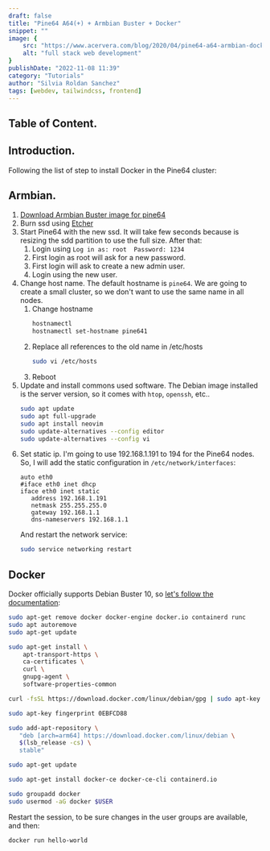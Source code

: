 ```yaml
---
draft: false
title: "Pine64 A64(+) + Armbian Buster + Docker"
snippet: ""
image: {
    src: "https://www.acervera.com/blog/2020/04/pine64-a64-armbian-docker/pine64_cluster.jpg",
    alt: "full stack web development"
}
publishDate: "2022-11-08 11:39"
category: "Tutorials"
author: "Silvia Roldan Sanchez"
tags: [webdev, tailwindcss, frontend]
---
```


## Table of Content.
<!-- toc -->

## Introduction.
Following the list of step to install Docker in the Pine64 cluster:

## Armbian.
1. [Download Armbian Buster image for pine64](https://www.armbian.com/pine64/)
2. Burn ssd using [Etcher](https://www.balena.io/etcher/)
3. Start Pine64 with the new ssd.
   It will take few seconds because is resizing the sdd partition to use the full size. After that:
    1. Login using `Log in as: root  Password: 1234`
    2. First login as root will ask for a new password.
    3. First login will ask to create a new admin user.
    4. Login using the new user.
4. Change host name. The default hostname is `pine64`. We are going to create a small cluster, so we don't want to use
   the same name in all nodes.
    1. Change hostname
        ```bash
        hostnamectl
        hostnamectl set-hostname pine641
        ```
    2. Replace all references to the old name in /etc/hosts
       ```bash
       sudo vi /etc/hosts
       ```
    3. Reboot
5. Update and install commons used software.
   The Debian image installed is the server version, so it comes with `htop`, `openssh`, etc..
   ```bash
   sudo apt update
   sudo apt full-upgrade
   sudo apt install neovim
   sudo update-alternatives --config editor
   sudo update-alternatives --config vi
   ```
6. Set static ip. I'm going to use 192.168.1.191 to 194 for the Pine64 nodes. So, I will add the static configuration
   in `/etc/network/interfaces`:
   ```text
   auto eth0
   #iface eth0 inet dhcp
   iface eth0 inet static
      address 192.168.1.191
      netmask 255.255.255.0
      gateway 192.168.1.1
      dns-nameservers 192.168.1.1
   ```
   And restart the network service:
   ```bash
   sudo service networking restart
   ```
## Docker
Docker officially supports Debian Buster 10, so [let's follow the documentation](https://docs.docker.com/engine/install/debian/):
```bash
sudo apt-get remove docker docker-engine docker.io containerd runc
sudo apt autoremove
sudo apt-get update

sudo apt-get install \
    apt-transport-https \
    ca-certificates \
    curl \
    gnupg-agent \
    software-properties-common

curl -fsSL https://download.docker.com/linux/debian/gpg | sudo apt-key add -

sudo apt-key fingerprint 0EBFCD88

sudo add-apt-repository \
   "deb [arch=arm64] https://download.docker.com/linux/debian \
   $(lsb_release -cs) \
   stable"

sudo apt-get update

sudo apt-get install docker-ce docker-ce-cli containerd.io

sudo groupadd docker
sudo usermod -aG docker $USER
```

Restart the session, to be sure changes in the user groups are available, and then:
```bash
docker run hello-world
```